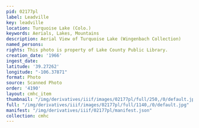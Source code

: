 ```yaml
---
pid: 02177pl
label: Leadville
key: leadville
location: Turquoise Lake (Colo.)
keywords: Aerials, Lakes, Mountains
description: Aerial View of Turquoise Lake (Wingenbach Collection)
named_persons: 
rights: This photo is property of Lake County Public Library.
creation_date: '1966'
ingest_date: 
latitude: '39.27262'
longitude: "-106.37871"
format: Photo
source: Scanned Photo
order: '4190'
layout: cmhc_item
thumbnail: "/img/derivatives/iiif/images/02177pl/full/250,/0/default.jpg"
full: "/img/derivatives/iiif/images/02177pl/full/1140,/0/default.jpg"
manifest: "/img/derivatives/iiif/02177pl/manifest.json"
collection: cmhc
---
```

